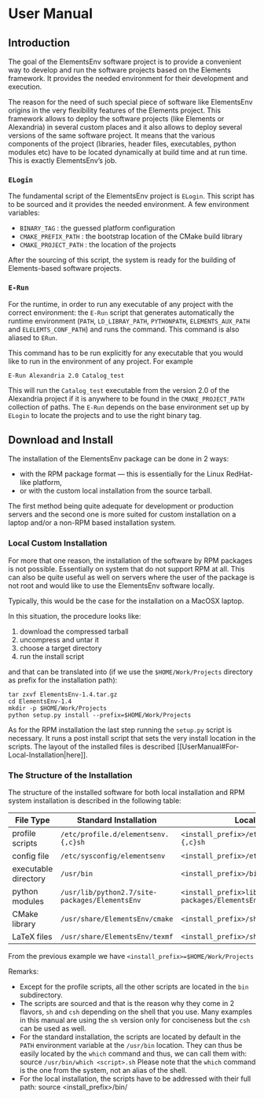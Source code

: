 # User Manual

## Introduction

The goal of the ElementsEnv software project is to provide a convenient
way to develop and run the software projects based on the
Elements framework. It provides the needed environment for their
development and execution.

The reason for the need of such special piece of software like ElementsEnv
origins in the very flexibility features of the Elements project. This
framework allows to deploy the software projects (like Elements
or Alexandria) in several custom places and it also allows to
deploy several versions of the same software project. It means that the
various components of the project (libraries, header files, executables,
python modules etc) have to be located dynamically at build time and at
run time. This is exactly ElementsEnv’s job.

### `ELogin`

The fundamental script of the ElementsEnv project is `ELogin`. This script
has to be sourced and it provides the needed environment. A few
environment variables:

  - `BINARY_TAG` : the guessed platform configuration
  - `CMAKE_PREFIX_PATH` : the bootstrap location of the CMake build
    library
  - `CMAKE_PROJECT_PATH` : the location of the projects

After the sourcing of this script, the system is ready for the building
of Elements-based software projects.

### `E-Run`

For the runtime, in order to run any executable of any project with the
correct environment: the `E-Run` script that generates automatically the
runtime environment (`PATH`, `LD_LIBRAY_PATH`, `PYTHONPATH`,
`ELEMENTS_AUX_PATH` and `ELELEMTS_CONF_PATH`) and runs the command. This
command is also aliased to `ERun`.

This command has to be run explicitly for any executable that you would
like to run in the environment of any project. For example

    E-Run Alexandria 2.0 Catalog_test

This will run the `Catalog_test` executable from the version 2.0 of the
Alexandria project if it is anywhere to be found in the
`CMAKE_PROJECT_PATH` collection of paths. The `E-Run` depends on the
base environment set up by `ELogin` to locate the projects and to use
the right binary tag.

## Download and Install

The installation of the ElementsEnv package can be done in 2 ways:

  - with the RPM package format — this is essentially for the Linux
    RedHat-like platform,
  - or with the custom local installation from the source tarball. 

The first method being quite adequate for development or production
servers and the second one is more suited for custom installation on a
laptop and/or a non-RPM based installation system.

### Local Custom Installation

For more that one reason, the installation of the software by RPM
packages is not possible. Essentially on system that do not support RPM
at all. This can also be quite useful as well on servers where the user
of the package is not root and would like to use the ElementsEnv software
locally.

Typically, this would be the case for the installation on a MacOSX
laptop.

In this situation, the procedure looks like:

1.  download the compressed tarball
2.  uncompress and untar it
3.  choose a target directory
4.  run the install script

and that can be translated into (if we use the `$HOME/Work/Projects`
directory as prefix for the installation path):

    tar zxvf ElementsEnv-1.4.tar.gz
    cd ElementsEnv-1.4
    mkdir -p $HOME/Work/Projects
    python setup.py install --prefix=$HOME/Work/Projects

As for the RPM installation the last step running the `setup.py` script
is necessary. It runs a post install script that sets the very install
location in the scripts. The layout of the installed files is described
\[\[UserManual\#For-Local-Installation|here\]\].

### The Structure of the Installation

The structure of the installed software for both local installation and
RPM system installation is described in the following table:

| File Type            | Standard Installation                     | Local Installation                                   |
| -------------------- | ----------------------------------------- | ---------------------------------------------------- |
| profile scripts      | `/etc/profile.d/elementsenv.{,c}sh`            | `<install_prefix>/etc/profile.d/elementsenv.{,c}sh`       |
| config file          | `/etc/sysconfig/elementsenv`                   | `<install_prefix>/etc/sysconfig/elementsenv`              |
| executable directory | `/usr/bin`                                | `<install_prefix>/bin`                               |
| python modules       | `/usr/lib/python2.7/site-packages/ElementsEnv` | `<install_prefix>lib/python2.7/site-packages/ElementsEnv` |
| CMake library        | `/usr/share/ElementsEnv/cmake`              | `<install_prefix>/share/ElementsEnv/cmake`             |
| LaTeX files          | `/usr/share/ElementsEnv/texmf`              | `<install_prefix>/share/ElementsEnv/texmf`             |

From the previous example we have `<install_prefix>=$HOME/Work/Projects`

Remarks:

  - Except for the profile scripts, all the other scripts are located in
    the `bin` subdirectory.
  - The scripts are sourced and that is the reason why they come in 2
    flavors, `sh` and `csh` depending on the shell that you use. Many
    examples in this manual are using the `sh` version only for
    conciseness but the `csh` can be used as well.
  - For the standard installation, the scripts are located by default in
    the `PATH` environment variable at the `/usr/bin` location. They can
    thus be easily located by the `which` command and thus, we can call
    them with:
        source `/usr/bin/which <script>.sh`
    Please note that the `which` command is the one from the system, not
    an alias of the shell.
  - For the local installation, the scripts have to be addressed with
    their full path:
        source <install_prefix>/bin/<script>.sh
  - For the local installation, the initial setup done with the
    `ELogin.sh` script updates the environment part that was not needed
    for the standard installation
        PATH=<install_prefix>/bin:$PATH
        PYTHONPATH=<install_prefix>/lib/python2.7/site-packages:$PYTHONPATH
  - For both local and standard installation, the following environment
    variable are updated:
        TEXINPUTS=<install_prefix>/share/ElementsEnv/texmf:$TEXINPUTS                 # For local installation 
        TEXINPUTS=/usr/share/ElementsEnv/texmf:$TEXINPUTS                             # For standard installation
        CMAKE_PREFIX_PATH=<install_prefix>/share/ElementsEnv/cmake:$CMAKE_PREFIX_PATH # For local installation
        CMAKE_PREFIX_PATH=/usr/share/ElementsEnv/cmake:$CMAKE_PREFIX_PATH             # For standard installation

### Quick Setup

The quick way to setup the base ElementsEnv development environment is done
by sourcing the ELogin script for your shell type. For the csh-like
shells, the command looks like:

    source `/usr/bin/which ELogin.csh`

  
and for the sh-like shell:

    source `/usr/bin/which ELogin.sh`

For the \[\[UserManual\#Local-Custom-Installation|custom
installation\]\], the full path to the scripts
(`<install_prefix>/bin/ELogin.{,c}sh`) has to be explicitly given. For
the csh-like:

    source $HOME/Work/ElementsEnv/bin/ELogin.csh

  
and for the sh-like:

    source $HOME/Work/ElementsEnv/binELogin.sh

It is worth noting that a new aliases is available after this sourcing.
For csh-like shells:

    alias ELogin
    > ELogin source `/usr/bin/which ELogin.csh`

  
and for sh-like shells:

    alias ELogin
    > ELogin='. `/usr/bin/which  ELogin.sh`'

More sophisticate calls to `ELogin` are detailed in the
\[\[UserManual\#ELogin-2|tools section\]\].

## Full Persistent Setup with Wrapper Scripts

Instead of sourcing directly and always the main `ELogin.{,c}sh` script,
a set of convenient wrappers have been provided to make it more
efficient.

In details the setup of the full environment, which is in most cases
unneeded, can be tuned to be as light as possible. This can be done by
**splitting the files used for the initialization of a full login
session and the initialisation of a subshell only**. In the later case,
the environment variables are inherited from the main parent shell and
only the shallow setup of the core shell is needed. That second setup is
usually only aliases for for the ELogin procedure. To summarize:

1.  The **login part** is called like 
        source <install_prefix>/bin/ELogin.sh 
    This will provide the full environment. With both environment
    variables and aliases
2.  The **shell only part** is called like:
        source <install_prefix>/bin/ELogin.sh --shell-only --silent
    This will provide the shell onyl part, namely only the aliases.

These 2 parts have to be called by the shell initialization files. The
first part from the `.bash_profile` file and the second one from the
`.bashrc` file.

### The Group Login and Group Setup Wrappers

In order to simplify the usage of the `ELogin.sh` script in the 2
different cases, 2 wrappers have been written : `ElementsEnv_group_login.sh`
and `ElementsEnv_group_setup.sh`. They will provide respectively the “full
login” and “shell setup only” feature that are mentioned above. ie :

1.  The **login part** is called from the `.bash_profile` file like: 
        source <install_prefix>/bin/ElementsEnv_group_login.sh 
2.  The **shell only part** is called from the `.bashrc` file like:
        source <install_prefix>/bin/ElementsEnv_group_setup.sh

While wrapping up the direct call the the `ELogin.sh` script, these 2
wrappers provide some extra features that are described below.

#### The Configuration File

The group login and group setup wrapper scripts are reading the base
configuration file. It contains:

    ELEMENTSENV_BASE=/opt
    ELEMENTSENV_USE_BASE=no

  
The `ELEMENTSENV_BASE` environment variable points to the main installation
location of the ElementEnv software projects (like Elements and Alexandria).
Its default value is `/opt`. The `ELEMENTSENV_USE_BASE` is only used
internally.

The location of the configuration file is shown in the table for the
structure of the installation above : it is either
`/etc/sysconfig/elementsenv` for the standard installation or
`<install_prefix>/etc/sysconfig/elementsenv` for the local installation.

### The Profile Setup

For the standard installation, there is an easy way to provide an
automatic setup of the environment. This is through the profile
mechanism.

Each shell at startup reads some mandatory system config files that in
turn read source the files of the `/etc/profile.d` directory. In that
directory there are files for both `sh` and `csh` families of shells.
And this is not different for the `/etc/profile.d/elementsenv.sh` and
`/etc/profile.d/elementsenv.csh` files. They are read whenever a new shell is
created.

And these latter files reads the correct file at the correct moment. For
the login procedure they source the `ElementsEnv_group_login.{,c}sh` files
and for the subshell creation, the `ElementsEnv_group_setup.{,c}sh` files

### The Manual Setup

If you don’t have a full standard installation, you will have to call
the scripts by hand. There will be one sourced from the login
configuration file and one sourced from the shell configuration part.

For tcsh, this is rather easy just put

    source <install_prefix>/bin/ElementsEnv_group_login.csh

in the `$HOME/.login` file and

    source <install_prefix>/bin/ElementsEnv_group_setup.csh

in the `$HOME/.tcshrc` file and

Because it initialized a bit differently, the things are a bit more
complex for bash: The `$HOME/.bash_profile$` has to follow its main
skeleton has to look like:

    # .bash_profile
    
    # Get the aliases and functions
    if [ -f ~/.bashrc ]; then
        . ~/.bashrc
    fi
    
    # User specific environment and startup programs
    
    ...
    ...
    
    source <install_prefix>/bin/ElementsEnv_group_login.sh

and for the `$HOME/.bashrc`:

    # .bashrc
    
    # Source global definitions
    if [ -f /etc/bashrc ]; then
        . /etc/bashrc
    fi
    
    # User specific aliases and functions
    
    ...
    ...
    
    
    source <install_prefix>/bin/ElementsEnv_group_setup.sh

## Customisation

### Inhibiting the Automatic Setup

To prevent the automatic setup to be launched, one can create a single
file that can prevent the wrapper scripts
(`ElementsEnv_group_{login,setup}.{,c}sh`) to do anything:

    touch $HOME/.noElementsEnvLoginScript

This is really useful for debugging system installation of ElementsEnv
with RPM for example.

Please note that the `ELogin.{,c}sh` scripts are **not** influenced by
this file.

### Using Your Own Global Configuration

The script that searches for the global configuration of the ElementsEnv
package looks for these files in the following order:

1.  `$XDG_CONFIG_HOME/ElementsEnv/default` (if `XDG_CONFIG_HOME` exists)
2.  `$HOME/.config/ElementsEnv/default`
3.  for f in `$XDG_CONFIG_DIRS` : `$f/ElementsEnv/default`
4.  `/etc/default/ElementsEnv`
5.  `/etc/sysconfig/elementsenv`
6.  `<prefix>/etc/sysconfig/elementsenv`

The script uses the first file that exists. The search is also
completely skipped if the `ELEMENTSENV_CONFIG_FILE` environment variable is
defined. It has to point to a valid configuration file.

It is important to note that the search and reading of the global
configuration file is only done in `/etc/profile.d/elementsenv.sh`,
`ElementsEnv_group_login.{,c}sh` and `ElementsEnv_group_setup.{,c}sh`. It is not
used when calling the shallow wrapper `ELogin.{,c}sh`. In the later
case, the variables defined for the configuration have to be set
beforehand.

### The Content of the Configuration File

As described above one of the only meaningful variable that is defined
in the configuration file is the `ELEMENTSENV_BASE` location. It has to point
to the top location containing the Elements-based projects. Namely the
structure of the software tree must look like:

    $ELEMENTSENV_BASE/Elements/1.3
    $ELEMENTSENV_BASE/Elements/2.2
    $ELEMENTSENV_BASE/Alexandria/2.0
    ...

  
Please note that the `ELEMENTSENV_BASE` location can be completely
independent from the `<install_prefix>` location.

The other setting that the configuration file can contain is a locale
site tuning script.

### Local Site Tunning

The configuration can also contain the variable `ELEMENTSENV_POST_SCRIPT`.
This variable has to point to the absolute location of a locate
customization script. This script should contains some specific
environment variable to be set for the site tailoring. Therefore it has
to be a script “to be sourced” with an “sh” or “csh” extension.

Actually both `sh` and `csh` are needed and it should appear without
extension in the configuration file:

    ELEMENTSENV_BASE=/opt
    ELEMENTSENV_USE_BASE=no
    ELEMENTSENV_POST_SCRIPT=${ELEMENTSENV_BASE}/scripts/my_site

  
and the `/opt/scripts/my_site.sh` and
`/opt/scripts/my_site.csh` should be written accordingly for the
tuning.

## The Tools

There are 2 main tools that are present in the ElementsEnv software
package. Both are scripts that can modify the environment of the user.
The first one, `ELogin` is meant to be used at login time and provide
the base environment for the development of software based on Elements.
It also provide access to the second tool, `E-Run`.

The `E-Run` script provide the runtime environment for a given
Elements-based software project (like Alexandria for example) instance.
It is not meant to be setup at login time but provide a convenient way
to enable the environment variables needed by the project instance.

Both of these tools are equipped with a `--help` that will provide some
rather compact info.

### ELogin

The ELogin command (the alias) is only available when a full login *has
already been done*. ie:

<pre>

-----

  - —— ElementsEnv Login —— \*
  - Building with gcc48 on fc19 x86\_64 system (x86\_64-fc19-gcc48-o2g)
    \*  
    ****  
    —- User\_area is set to /home/isdc/degauden/Work/Space/Projects 
    —- ELEMENTSENVPROJECTPATH is set to:  
    /opt
    ————————————————————————————————————————  
    \[degauden@piecld00:\~\] which ELogin  
    ELogin=‘. \`/usr/bin/which ELogin.sh\`’  
    \[de

